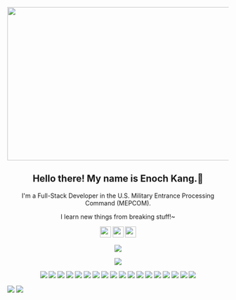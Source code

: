 <p align="center">
  <img  width="800" height="350" src="banner.gif">
</p>

<h2 align="center">Hello there! My name is Enoch Kang.👋</h2>
<p align="center">I'm a Full-Stack Developer in the U.S. Military Entrance Processing Command (MEPCOM).</p>
<p align="center">I learn new things from breaking stuff!~
</p>
<p align="center"><a href="https://twitter.com/"><img src="https://img.shields.io/badge/twitter-%231DA1F2.svg?&style=for-the-badge&logo=twitter&logoColor=white" height=25></a> <a href="https://www.linkedin.com/in/enoch--kang/"><img src="https://img.shields.io/badge/linkedin-%230077B5.svg?&style=for-the-badge&logo=linkedin&logoColor=white" height=25></a> <a href="https://www.instagram.com/enoch_kang/"><img src="https://img.shields.io/badge/instagram-%23E4405F.svg?&style=for-the-badge&logo=instagram&logoColor=white" height=25></a> 
</p>

<p align=center>
    <a href="https://github.com/kangenoch?tab=repositories">
    <img src="https://badges.pufler.dev/repos/kangenoch?style=flat-square&color=black&logo=github">
  </a>
</p>
<p align="center">
<a href="https://github.com/kangenoch"><img src="https://img.shields.io/github/followers/kangenoch?style=social"></a>
</p>
<p align="center">
<img src="https://img.shields.io/badge/Ruby-red"> <img src="https://img.shields.io/badge/Ruby%20On%20Rails-purple"> <img src="https://img.shields.io/badge/React%20JS-yellow"> <img src="https://img.shields.io/badge/Object%20Oriented%20Programming(OOP)-silver"> <img src="https://img.shields.io/badge/Test%20Driven%20Dev-green"> <img src="https://img.shields.io/badge/Pair_Programming-gold"> <img src="https://img.shields.io/badge/PostgreSQL-blue"> <img src="https://img.shields.io/badge/Vue%20JS-green"> <img src="https://img.shields.io/badge/SQL-brown"> <img src="https://img.shields.io/badge/Application_Programming_Interfaces(API)-red"> <img src="https://img.shields.io/badge/C-brown"> <img src="https://img.shields.io/badge/Java-blue"> <img src="https://img.shields.io/badge/Python-green"> <img src="https://img.shields.io/badge/MQL4-yellow"> <img src="https://img.shields.io/badge/Javascript-green"> <img src="https://img.shields.io/badge/Windows%20API-natural"> <img src="https://img.shields.io/badge/Minimum%20Viable%20Product(MVP)-yellow"> <img src="https://img.shields.io/badge/CompTIA_Security+-brown">  
</p><img src="https://img.shields.io/badge/Minimum%20Viable%20Product(MVP)-magenta"> <img src="https://img.shields.io/badge/CompTIA_A+-red">  
</p>
